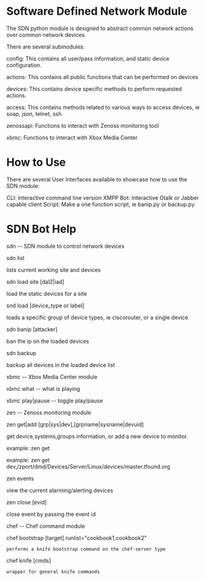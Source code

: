 Software Defined Network Module
===============================

The SDN python module is designed to abstract common network actions over common network devices.

There are several submodules:

config:
  This contains all user/pass information, and static device configuration.

actions:
  This contains all public functions that can be performed on devices

devices:
  This contains device specific methods to perform requested actions.

access:
  This contains methods related to various ways to access devices, ie soap, json, telnet, ssh.

zenossapi:
  Functions to interact with Zenoss monitoring tool

xbmc:
  Functions to interact with Xbox Media Center


How to Use
===========

There are several User Interfaces available to showcase how to use the SDN module:

CLI:
  Interactive command line version
XMPP Bot:
  Interactive Gtalk or Jabber capable client
Script:
  Make a one function script, ie banip.py or backup.py



SDN Bot Help
=============

sdn -- SDN module to control network devices

sdn list

  lists current working site and devices

sdn load site [dal2|iad]

  load the static devices for a site

snd load [device_type or label]

  loads a specific group of device types, ie ciscorouter, or a single device

sdn banip [attacker]

   ban the ip on the loaded devices

sdn backup

  backup all devices in the loaded device list


xbmc -- Xbox Media Center module

xbmc what -- what is playing

xbmc play|pause -- toggle play/pause


zen -- Zenoss monitoring module

zen get|add [grp|sys|dev],[grpname|sysname|devuid]

  get device,systems,groups information, or add a new device to monitor.

  example: zen get

  example: zen get dev,/zport/dmd/Devices/Server/Linux/devices/master.tfound.org

zen events

  view the current alarming/alerting devices

zen close [evid]

  close event by passing the event id


chef -- Chef command module

chef bootstrap [target] runlist="cookbook1,cookbook2"

    performs a knife bootstrap command on the chef-server type

chef knife [cmds]

    wrapper for general knife commands
                                                  
